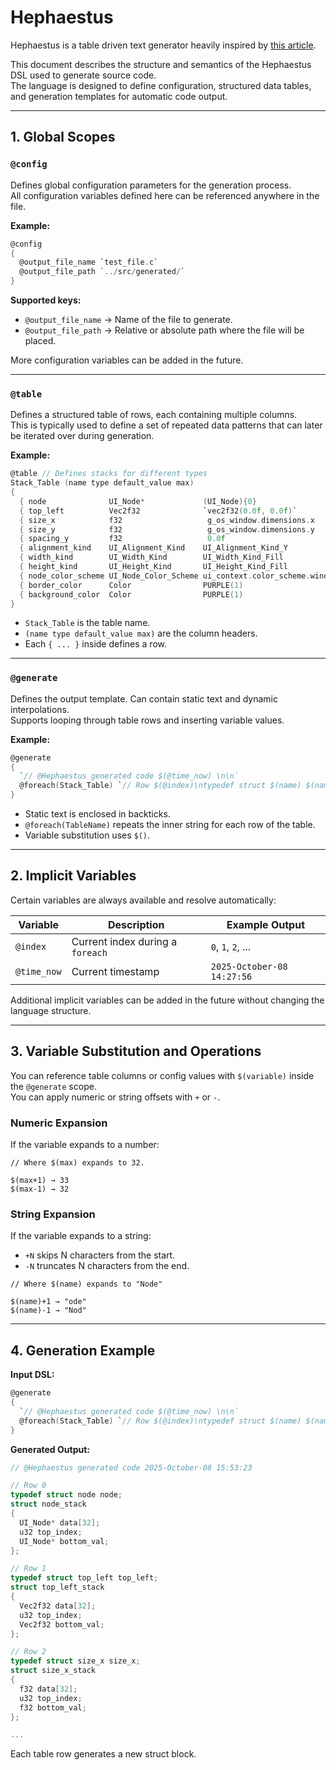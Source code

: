 # Hephaestus 

Hephaestus is a table driven text generator heavily inspired by [this article]([https://github.com/ryanfleury/metadesk](https://www.rfleury.com/p/table-driven-code-generation)). 

This document describes the structure and semantics of the Hephaestus DSL used to generate source code.  
The language is designed to define configuration, structured data tables, and generation templates for automatic code output.

---

## 1. Global Scopes

### `@config`
Defines global configuration parameters for the generation process.  
All configuration variables defined here can be referenced anywhere in the file.

**Example:**
```c
@config
{
  @output_file_name `test_file.c`
  @output_file_path `../src/generated/`
}
```
**Supported keys:**
- `@output_file_name` → Name of the file to generate.
- `@output_file_path` → Relative or absolute path where the file will be placed.

More configuration variables can be added in the future.

---

### `@table`
Defines a structured table of rows, each containing multiple columns.  
This is typically used to define a set of repeated data patterns that can later be iterated over during generation.

**Example:**
```c
@table // Defines stacks for different types
Stack_Table (name type default_value max)
{
  { node              UI_Node*             (UI_Node){0}                   32 }
  { top_left          Vec2f32              `vec2f32(0.0f, 0.0f)`          32 }
  { size_x            f32                   g_os_window.dimensions.x      32 }
  { size_y            f32                   g_os_window.dimensions.y      32 }
  { spacing_y         f32                   0.0f                          32 }
  { alignment_kind    UI_Alignment_Kind    UI_Alignment_Kind_Y            32 }
  { width_kind        UI_Width_Kind        UI_Width_Kind_Fill             32 }
  { height_kind       UI_Height_Kind       UI_Height_Kind_Fill            32 }
  { node_color_scheme UI_Node_Color_Scheme ui_context.color_scheme.window 32 }
  { border_color      Color                PURPLE(1)                      32 }
  { background_color  Color                PURPLE(1)                      32 }
}
```
- `Stack_Table` is the table name.
- `(name type default_value max)` are the column headers.
- Each `{ ... }` inside defines a row.

---

### `@generate`
Defines the output template. Can contain static text and dynamic interpolations.  
Supports looping through table rows and inserting variable values.

**Example:**
```c
@generate
{
  `// @Hephaestus generated code $(@time_now) \n\n`
  @foreach(Stack_Table) `// Row $(@index)\ntypedef struct $(name) $(name);\nstruct $(name)_stack\n{\n  $(type) data[$(max)];\n  u32 top_index;\n  $(type) bottom_val;\n};\n\n\n`
}
```

- Static text is enclosed in backticks.
- `@foreach(TableName)` repeats the inner string for each row of the table.
- Variable substitution uses `$()`.

---

## 2. Implicit Variables

Certain variables are always available and resolve automatically:

| Variable         | Description                               | Example Output                                 |
|-------------------|--------------------------------------------|-----------------------------------------------|
| `@index`          | Current index during a `foreach`          | `0`, `1`, `2`, ...                            |
| `@time_now`       | Current timestamp                         | `2025-October-08 14:27:56` |

Additional implicit variables can be added in the future without changing the language structure.

---

## 3. Variable Substitution and Operations

You can reference table columns or config values with `$(variable)` inside the `@generate` scope.  
You can apply numeric or string offsets with `+` or `-`.

### Numeric Expansion
If the variable expands to a number:
```
// Where $(max) expands to 32.

$(max+1) → 33
$(max-1) → 32
```

### String Expansion
If the variable expands to a string:
- `+N` skips N characters from the start.  
- `-N` truncates N characters from the end.

```
// Where $(name) expands to "Node"

$(name)+1 → "ode"
$(name)-1 → "Nod"
```

---

## 4. Generation Example

**Input DSL:**
```c
@generate
{
  `// @Hephaestus generated code $(@time_now) \n\n`
  @foreach(Stack_Table) `// Row $(@index)\ntypedef struct $(name) $(name);\nstruct $(name)_stack\n{\n  $(type) data[$(max)];\n  u32 top_index;\n  $(type) bottom_val;\n};\n\n\n`
}
```

**Generated Output:**
```c
// @Hephaestus generated code 2025-October-08 15:53:23 

// Row 0
typedef struct node node;
struct node_stack
{
  UI_Node* data[32];
  u32 top_index;
  UI_Node* bottom_val;
};

// Row 1
typedef struct top_left top_left;
struct top_left_stack
{
  Vec2f32 data[32];
  u32 top_index;
  Vec2f32 bottom_val;
};

// Row 2
typedef struct size_x size_x;
struct size_x_stack
{
  f32 data[32];
  u32 top_index;
  f32 bottom_val;
};

...
```
Each table row generates a new struct block.


